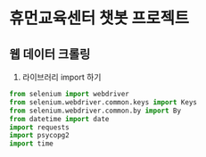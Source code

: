 # 휴먼교육센터 챗봇 프로젝트

## 웹 데이터 크롤링
1. 라이브러리 import 하기
```python
from selenium import webdriver
from selenium.webdriver.common.keys import Keys
from selenium.webdriver.common.by import By
from datetime import date
import requests
import psycopg2
import time
```




